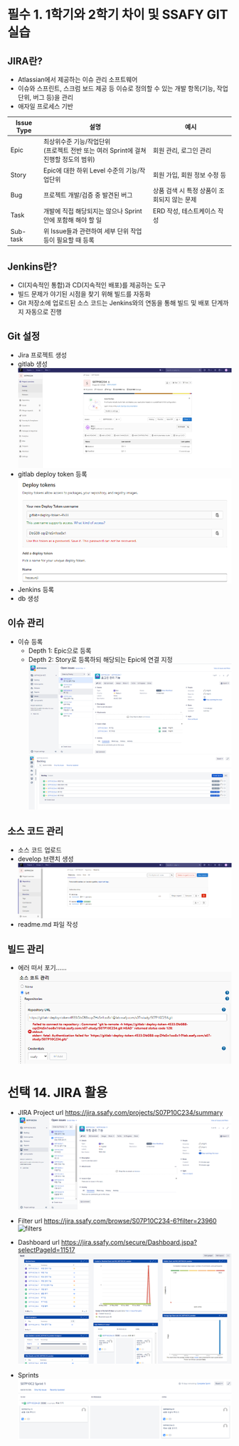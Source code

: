 # 필수 1. 1학기와 2학기 차이 및 SSAFY GIT 실습


## JIRA란?

- Atlassian에서 제공하는 이슈 관리 소프트웨어
- 이슈와 스프린트, 스크럼 보드 제공 등 이슈로 정의할 수 있는 개발 항목(기능, 작업 단위, 버그 등)을 관리
- 애자일 프로세스 기반

| Issue Type| 설명                                                         | 예시                                     |
| --------- | ------------------------------------------------------------ | --------------------------------------- |
| Epic      | 최상위수준 기능/작업단위<br>(프로젝트 전반 또는 여러 Sprint에 걸쳐 진행할 정도의 범위) | 회원 관리, 로그인 관리|
| Story     | Epic에 대한 하위 Level 수준의 기능/작업단위                  | 회원 가입, 회원 정보 수정 등                 |
| Bug       | 프로젝트 개발/검증 중 발견된 버그                            | 상품 검색 시 특정 상품이 조회되지 않는 문제   |
| Task      | 개발에 직접 해당되지는 않으나 Sprint안에 포함해 해야 할 일   | ERD 작성, 테스트케이스 작성                   |
| Sub-task  | 위 Issue들과 관련하여 세부 단위 작업 등이 필요할 때 등록     |                                             |



## Jenkins란?

- CI(지속적인 통합)과 CD(지속적인 배포)를 제공하는 도구
- 빌드 문제가 야기된 시점을 찾기 위해 빌드를 자동화
- Git 저장소에 업로드된 소스 코드는 Jenkins와의 연동을 통해 빌드 및 배포 단계까지 자동으로 진행



## Git 설정

- Jira 프로젝트 생성
- gitlab 생성
![git](./git.png)
- gitlab deploy token 등록
![tokens](./tokens.png)
- Jenkins 등록
- db 생성



## 이슈 관리

- 이슈 등록
  - Depth 1: Epic으로 등록
  - Depth 2: Story로 등록하되 해당되는 Epic에 연결 지정
![issues](./issues.png)
![backlog](./backlog.png)



## 소스 코드 관리

- 소스 코드 업로드
- develop 브랜치 생성
![develope](./develope.png)
- readme.md 파일 작성



## 빌드 관리
- 에러 떠서 포기......
![error](./error.png)






# 선택 14. JIRA 활용

- JIRA Project url
https://jira.ssafy.com/projects/S07P10C234/summary
![issues2](./issues2.png)


- Filter url
https://jira.ssafy.com/browse/S07P10C234-6?filter=23960
![filters](./filters.png)


- Dashboard url
https://jira.ssafy.com/secure/Dashboard.jspa?selectPageId=11517
![dashboard](./dashboard.png)

- Sprints
![sprints](./sprints.png)
